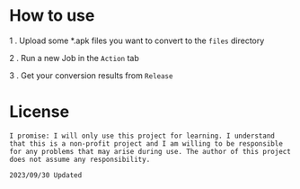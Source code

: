 # How to use
1 . Upload some *.apk files you want to convert to the `files` directory

2 . Run a new Job in the `Action` tab

3 . Get your conversion results from `Release`

# License
```
I promise: I will only use this project for learning. I understand that this is a non-profit project and I am willing to be responsible for any problems that may arise during use. The author of this project does not assume any responsibility.

2023/09/30 Updated
```
